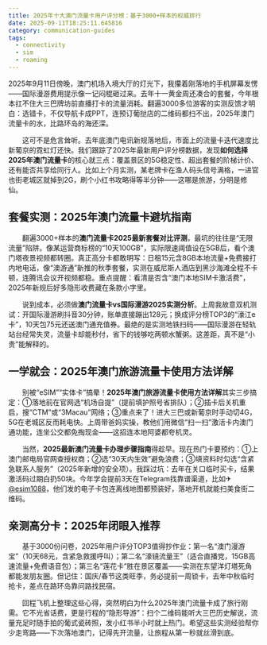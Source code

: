 ```yaml
---
title: 2025年十大澳门流量卡用户评分榜：基于3000+样本的权威排行
date: 2025-09-11T18:25:11.645816
category: communication-guides
tags:
  - connectivity
  - sim
  - roaming
---
```


2025年9月11日傍晚，澳门机场入境大厅的灯光下，我攥着刚落地的手机屏幕发愣——国际漫游费用提示像一记闷棍砸过来。去年十一黄金周还凑合的套餐，今年根本扛不住大三巴牌坊前直播打卡的流量消耗。翻遍3000多位游客的实测反馈才明白：选错卡，不仅导航卡成PPT，连预订葡挞店的二维码都扫不出，2025年澳门流量卡的水，比路环岛的海还深。

　　这可不是危言耸听。去年底澳门电讯新规落地后，市面上的流量卡迭代速度比新葡京的霓虹灯还快。我们跟踪了2025年最新用户评分榜数据，发现**如何选择2025年澳门流量卡**的核心就三点：覆盖景区的5G稳定性、超出套餐的阶梯计价、还有能否共享给同行人。比如上个月实测，某老牌卡在渔人码头信号满格，一进官也街老城区就掉到2G，刷个小红书攻略得等半分钟——这哪是旅游，分明是修仙。

## 套餐实测：2025年澳门流量卡避坑指南
　　翻遍3000+样本的**澳门流量卡2025最新套餐对比评测**，最坑的往往是“无限流量”陷阱。像某运营商标榜的“10天100GB”，实际限速阈值设在5GB后，看个澳门塔夜景视频都转圈。真正高分卡都敢明写：日租15元含8GB本地流量+免费接打内地电话，像“澳游通”新推的秋季套餐，实测在威尼斯人酒店到黑沙海滩全程不卡顿，连腾讯会议开视频都稳。重点提醒：看清是否含“澳门本地SIM卡激活费”，2025年新规后好多隐形收费藏在条款小字里。

　　说到成本，必须做**澳门流量卡vs国际漫游2025实测分析**。上周我故意双机测试：开国际漫游刷抖音30分钟，账单直接蹦出128元；换成评分榜TOP3的“濠江e卡”，10天包75元还送澳门通充值券。最绝的是实测地铁扫码——国际漫游在轻轨站台经常失灵，流量卡却能秒付，省下的钱够吃两顿水蟹粥。这差距，真不是“小贵”能解释的。

## 一学就会：2025年澳门旅游流量卡使用方法详解
　　别被“eSIM”“实体卡”搞晕！**2025年澳门旅游流量卡使用方法详解**其实三步搞定：①落地前在官网选“机场自提”（提前填护照号省排队）；②插卡后关机重启，搜“CTM”或“3Macau”网络；③重点来了！进大三巴或新葡京时手动切4G，5G在老城区反而耗电快。上周带爸妈实操，教他们用微信“扫一扫”激活卡内澳门通功能，连坐公交都免掏现金——这招连本地阿婆都夸机灵。

　　当然，**2025最新澳门流量卡办理步骤指南**得趁早。现在热门卡要预约：①上澳门邮电局官网查授权商；②选“30天内生效”避免浪费；③填资料时勾选“含紧急联系人服务”（2025年新增的安全项）。我踩过坑：去年在关口临时买卡，结果激活码过期白扔50块。今年学会提前3天在Telegram找靠谱渠道，比如✈[@esim1088](https://t.me/s/esim1088)，他们发的电子卡包连离线地图都预装好，落地开机就能扫美食街二维码。

## 亲测高分卡：2025年闭眼入推荐
　　基于3000份问卷，2025年用户评分TOP3值得抄作业：第一名“澳门漫游宝”（10天68元，含紧急救援呼叫）；第二名“濠镜流量王”（适合直播党，15GB高速流量+免费语音包）；第三名“莲花卡”胜在景区覆盖——实测在东望洋灯塔死角都能发朋友圈。但记住：国庆/春节这类旺季，务必提前一周锁卡，去年中秋临时抢卡，差点在路环岛靠问路找民宿。

　　回程飞机上整理这些心得，突然明白为什么2025年澳门流量卡成了旅行刚需。它不光省话费，更是行程的“隐形导游”：扫个二维码能听大三巴历史解说，流量充足时随手拍的葡式瓷砖照，发小红书半小时就上热门。希望这些实测经验帮你少走弯路——下次落地澳门，记得先开流量，让旅程从第一秒就丝滑到底。